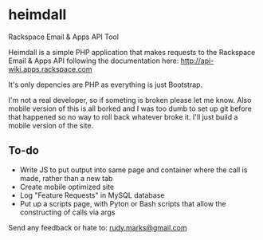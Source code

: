 # heimdall
Rackspace Email &amp; Apps API Tool

Heimdall is a simple PHP application that makes requests to the Rackspace Email & Apps API following the documentation here: http://api-wiki.apps.rackspace.com

It's only depencies are PHP as everything is just Bootstrap. 

I'm not a real developer, so if someting is broken please let me know. Also mobile version of this is all borked and I was too dumb to set up git before that happened so no way to roll back whatever broke it. I'll just build a mobile version of the site.

## To-do
* Write JS to put output into same page and container where the call is made, rather than a new tab
* Create mobile optimized site
* Log "Feature Requests" in MySQL database 
* Put up a scripts page, with Pyton or Bash scripts that allow the constructing of calls via args


Send any feedback or hate to: rudy.marks@gmail.com
